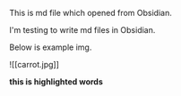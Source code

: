 
This is md file which opened from Obsidian.

I'm testing to write md files in Obsidian.

Below is example img.

![[carrot.jpg]] 

**this is highlighted words**


